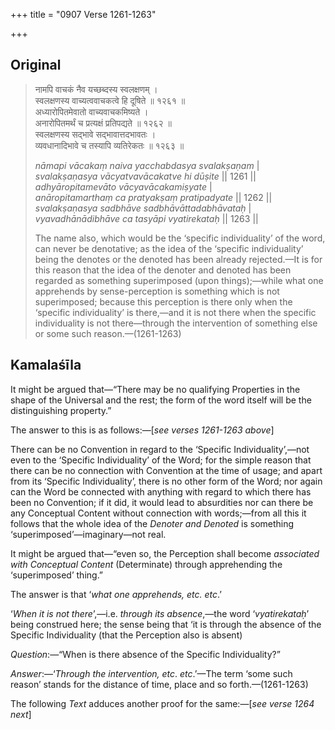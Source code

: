 +++
title = "0907 Verse 1261-1263"

+++
## Original 
>
> नामपि वाचकं नैव यच्छब्दस्य स्वलक्षणम् ।  
> स्वलक्षणस्य वाच्यत्ववाचकत्वे हि दूषिते ॥ १२६१ ॥  
> अध्यारोपितमेवातो वाच्यवाचकमिष्यते ।  
> अनारोपितमर्थं च प्रत्यक्षं प्रतिपद्यते ॥ १२६२ ॥  
> स्वलक्षणस्य सद्भावे सद्भावात्तदभावतः ।  
> व्यवधानादिभावे च तस्यापि व्यतिरेकतः ॥ १२६३ ॥ 
>
> *nāmapi vācakaṃ naiva yacchabdasya svalakṣaṇam* \|  
> *svalakṣaṇasya vācyatvavācakatve hi dūṣite* \|\| 1261 \|\|  
> *adhyāropitamevāto vācyavācakamiṣyate* \|  
> *anāropitamarthaṃ ca pratyakṣaṃ pratipadyate* \|\| 1262 \|\|  
> *svalakṣaṇasya sadbhāve sadbhāvāttadabhāvataḥ* \|  
> *vyavadhānādibhāve ca tasyāpi vyatirekataḥ* \|\| 1263 \|\| 
>
> The name also, which would be the ‘specific individuality’ of the word, can never be denotative; as the idea of the ‘specific individuality’ being the denotes or the denoted has been already rejected.—It is for this reason that the idea of the denoter and denoted has been regarded as something superimposed (upon things);—while what one apprehends by sense-perception is something which is not superimposed; because this perception is there only when the ‘specific individuality’ is there,—and it is not there when the specific individuality is not there—through the intervention of something else or some such reason.—(1261-1263)



## Kamalaśīla

It might be argued that—“There may be no qualifying Properties in the shape of the Universal and the rest; the form of the word itself will be the distinguishing property.”

The answer to this is as follows:—[*see verses 1261-1263 above*]

There can be no Convention in regard to the ‘Specific Individuality’,—not even to the ‘Specific Individuality’ of the Word; for the simple reason that there can be no connection with Convention at the time of usage; and apart from its ‘Specific Individuality’, there is no other form of the Word; nor again can the Word be connected with anything with regard to which there has been no Convention; if it did, it would lead to absurdities nor can there be any Conceptual Content without connection with words;—from all this it follows that the whole idea of the *Denoter and Denoted* is something ‘superimposed’—imaginary—not real.

It might be argued that—“even so, the Perception shall become *associated with Conceptual Content* (Determinate) through apprehending the ‘superimposed’ thing.”

The answer is that ‘*what one apprehends, etc. etc*.’

‘*When it is not there*’,—i.e. *through its absence*,—the word ‘*vyatirekataḥ*’ being construed here; the sense being that ‘it is through the absence of the Specific Individuality (that the Perception also is absent)

*Question*:—“When is there absence of the Specific Individuality?”

*Answer*:—‘*Through the intervention, etc*. *etc*.’—The term ‘some such reason’ stands for the distance of time, place and so forth.—(1261-1263)

The following *Text* adduces another proof for the same:—[*see verse 1264 next*]



